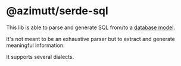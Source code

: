 # @azimutt/serde-sql

This lib is able to parse and generate SQL from/to a [database model](../models).

It's not meant to be an exhaustive parser but to extract and generate meaningful information.

It supports several dialects.
